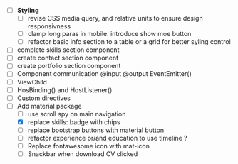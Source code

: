 -   [ ] **Styling**
    -   [ ] revise CSS media query, and relative units to ensure design responsivness
    -   [ ] clamp long paras in mobile. introduce show moe button
    -   [ ] refactor basic info section to a table or a grid for better syling control
-   [ ] complete skills section component
-   [ ] create contact section component
-   [ ] create portfolio section component
-   [ ] Component communication @input @output EventEmitter()
-   [ ] ViewChild
-   [ ] HosBinding() and HostListener()
-   [ ] Custom directives
-   [ ] Add material package
    -   [ ] use scroll spy on main navigation
    -   [x] replace skills: badge with chips
    -   [ ] replace bootstrap buttons with material button
    -   [ ] refactor experience or/and education to use timeline ?
    -   [ ] Replace fontawesome icon with mat-icon
    -   [ ] Snackbar when download CV clicked
